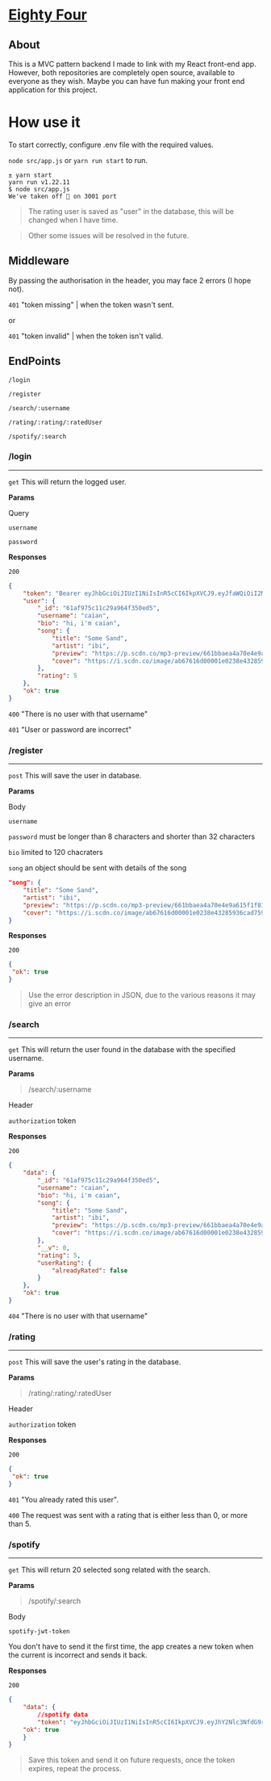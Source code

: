 # [**Eighty Four**](https://eightyfour.vercel.app)

## **About**
This is a MVC pattern backend I made to link with my React front-end app. However, both repositories are completely open source, available to everyone as they wish. Maybe you can have fun making your front end application for this project.

# **How use it**
To start correctly, configure .env file with the required values.

`node src/app.js` or `yarn run start` to run.

```
± yarn start
yarn run v1.22.11
$ node src/app.js
We've taken off 🛫 on 3001 port
```

> The rating user is saved as "user" in the database, this will be changed when I have time.

> Other some issues will be resolved in the future.

## **Middleware**

By passing the authorisation in the header, you may face 2 errors (I hope not).

`401` "token missing" | when the token wasn't sent.

or 

`401` "token invalid" | when the token isn't valid.

## **EndPoints**

`/login`

`/register`

`/search/:username`

`/rating/:rating/:ratedUser`

`/spotify/:search`

### **/login**
____

`get` This will return the logged user.

**Params**

Query

`username`

`password`

**Responses**

`200`

```JSON
{
	"token": "Bearer eyJhbGciOiJIUzI1NiIsInR5cCI6IkpXVCJ9.eyJfaWQiOiI2MWFmOTc1YzExYzI5YTk2NGYzNTBlZDUiLCJpYXQiOjE2NDI4ODcxMjEsImV4cCI6MTY0Mjk3MzUyMX0.n11gpJUlcoyI2rAonIXZg6nbRPP1cCVifuj7WTPcWQU",
	"user": {
		"_id": "61af975c11c29a964f350ed5",
		"username": "caian",
		"bio": "hi, i'm caian",
		"song": {
			"title": "Some Sand",
			"artist": "ibi",
			"preview": "https://p.scdn.co/mp3-preview/661bbaea4a70e4e9a615f1f81936dd3112c4d163?cid=a8b6887dec3c4cf59d78e5bd2a5a8d41",
			"cover": "https://i.scdn.co/image/ab67616d00001e0238e43285936cad759cea08bb"
		},
		"rating": 5
	},
	"ok": true
}
```

`400` "There is no user with that username"

`401` "User or password are incorrect"

### **/register**
____

`post` This will save the user in database.

**Params**

Body

`username`

`password` must be longer than 8 characters and shorter than 32 characters

`bio` limited to 120 chacraters 

`song` an object should be sent with details of the song
  
```JSON
"song": {
	"title": "Some Sand",
	"artist": "ibi",
	"preview": "https://p.scdn.co/mp3-preview/661bbaea4a70e4e9a615f1f81936dd3112c4d163?cid=a8b6887dec3c4cf59d78e5bd2a5a8d41",
	"cover": "https://i.scdn.co/image/ab67616d00001e0238e43285936cad759cea08bb"
}
  ```


**Responses**

`200` 

```JSON
{
 "ok": true
}
```

> Use the error description in JSON, due to the various reasons it may give an error

### **/search**
____

`get` This will return the user found in the database with the specified username.

**Params**

> /search/:username

Header

`authorization` token

**Responses**

`200` 

```JSON
{
	"data": {
		"_id": "61af975c11c29a964f350ed5",
		"username": "caian",
		"bio": "hi, i'm caian",
		"song": {
			"title": "Some Sand",
			"artist": "ibi",
			"preview": "https://p.scdn.co/mp3-preview/661bbaea4a70e4e9a615f1f81936dd3112c4d163?cid=a8b6887dec3c4cf59d78e5bd2a5a8d41",
			"cover": "https://i.scdn.co/image/ab67616d00001e0238e43285936cad759cea08bb"
		},
		"__v": 0,
		"rating": 5,
		"userRating": {
			"alreadyRated": false
		}
	},
	"ok": true
}
```

`404` "There is no user with that username"

### **/rating**
____

`post` This will save the user's rating in the database.

**Params**

> /rating/:rating/:ratedUser

Header

`authorization` token

**Responses**

`200` 

```JSON
{
 "ok": true
}
```

`401` "You already rated this user".

`400` The request was sent with a rating that is either less than 0, or more than 5.

### **/spotify**
____

`get`  This will return 20 selected song related with the search.

**Params**

> /spotify/:search

Body

 `spotify-jwt-token`

You don't have to send it the first time, the app creates a new token when the current is incorrect and sends it back.

**Responses**

`200`

```JSON
{
    "data": {
        //spotify data
        "token": "eyJhbGciOiJIUzI1NiIsInR5cCI6IkpXVCJ9.eyJhY2Nlc3NfdG9rZW4iOiJCUUMxRVZlb3pmRDJJbW1LRE5GLWRlRTNlM2s1cjN5QlpZMkZkZWlLQ0gtWDhuZGdwYWxHVEhDYkdVcnJ5RU94MEtreU5aTmF4UU5peGdBek9fWSIsImlhdCI6MTY0Mjg4OTE1MSwiZXhwIjoxNjQyODkyNzUxfQ.p3c2fRA7pImdbuX3J3RMtR7uv3H8krjBkVcUyiUtynU",
	"ok": true
    }
}
```

>Save this token and send it on future requests, once the token expires, repeat the process.